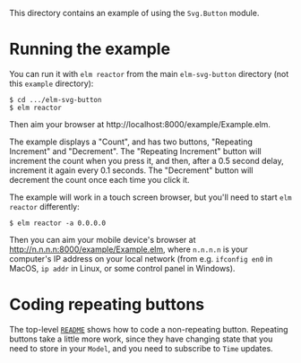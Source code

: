 This directory contains an example of using the `Svg.Button` module.

# Running the example

You can run it with `elm reactor` from the main `elm-svg-button` directory (not this `example` directory):

    $ cd .../elm-svg-button
    $ elm reactor
    
Then aim your browser at http://localhost:8000/example/Example.elm.

The example displays a "Count", and has two buttons, "Repeating Increment" and "Decrement". The "Repeating Increment" button will increment the count when you press it, and then, after a 0.5 second delay, increment it again every 0.1 seconds. The "Decrement" button will decrement the count once each time you click it.

The example will work in a touch screen browser, but you'll need to start `elm reactor` differently:

    $ elm reactor -a 0.0.0.0

Then you can aim your mobile device's browser at http://n.n.n.n:8000/example/Example.elm, where `n.n.n.n` is your computer's IP address on your local network (from e.g. `ifconfig en0` in MacOS, `ip addr` in Linux, or some control panel in Windows).

# Coding repeating buttons

The top-level [`README`](../) shows how to code a non-repeating button. Repeating buttons take a little more work, since they have changing state that you need to store in your `Model`, and you need to subscribe to `Time` updates.



